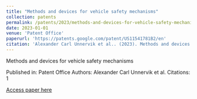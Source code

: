 ```yaml
---
title: "Methods and devices for vehicle safety mechanisms"
collection: patents
permalink: /patents/2023/methods-and-devices-for-vehicle-safety-mechanisms
date: 2023-01-01
venue: 'Patent Office'
paperurl: 'https://patents.google.com/patent/US11541781B2/en'
citation: 'Alexander Carl Unnervik et al.. (2023). Methods and devices for vehicle safety mechanisms. Patent Office.'
---
```


Methods and devices for vehicle safety mechanisms

Published in: Patent Office
Authors: Alexander Carl Unnervik et al.
Citations: 1

[Access paper here](https://patents.google.com/patent/US11541781B2/en)
